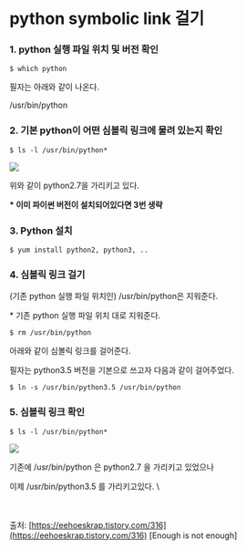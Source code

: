 # python symbolic link 걸기

### **1. python 실행 파일 위치 및 버전 확인**

```
$ which python
```

필자는 아래와 같이 나온다.

/usr/bin/python

&#x20;

### **2. 기본 python이 어떤 심볼릭 링크에 물려 있는지 확인**

```
$ ls -l /usr/bin/python*
```

![](https://blog.kakaocdn.net/dn/dQ9fJa/btquBK94qf1/LTk3I0MO1k3dheYzVOSY1K/img.png)

위와 같이 python2.7을 가리키고 있다.

&#x20;

**\* 이미 파이썬 버전이 설치되어있다면 3번 생략**&#x20;



### **3. Python 설치**&#x20;

```
$ yum install python2, python3, ..
```



### **4. 심볼릭 링크 걸기**&#x20;

(기존 python 실행 파일 위치인) /usr/bin/python은 지워준다.&#x20;

\* 기존 python 실행 파일 위치 대로 지워준다.&#x20;

```
$ rm /usr/bin/python
```

아래와 같이 심볼릭 링크를 걸어준다.&#x20;

필자는 python3.5 버전을 기본으로 쓰고자 다음과 같이 걸어주었다.

```
$ ln -s /usr/bin/python3.5 /usr/bin/python
```



### **5. 심볼릭 링크 확인**

```
$ ls -l /usr/bin/python*
```

![](https://blog.kakaocdn.net/dn/rmcC2/btquDsUGCaL/ZZHk6qxD1NM0GM9SUOb9Dk/img.png)

기존에 /usr/bin/python 은 python2.7 을 가리키고 있었으나&#x20;

이제 /usr/bin/python3.5 를 가리키고있다. \


\
\
출처: [https://eehoeskrap.tistory.com/316](https://eehoeskrap.tistory.com/316) \[Enough is not enough]
